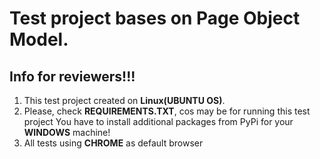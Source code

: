 # Test project bases on Page Object Model.

## Info for reviewers!!!

1. This test project created on **Linux(UBUNTU OS)**.
2. Please, check **REQUIREMENTS.TXT**, cos may be for running this test project You have to install additional packages
   from PyPi for your **WINDOWS** machine!
3. All tests using **CHROME** as default browser
